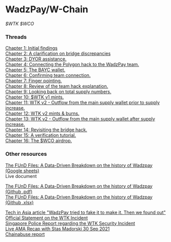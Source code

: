 # WadzPay/W-Chain
  
*$WTK $WCO*  
  
### **Threads**  
[Chapter 1: Initial findings](https://x.com/aUselessChris/status/1834198514248626389)  
[Chapter 2: A clarification on bridge discrepancies](https://x.com/aUselessChris/status/1834570920893043098)  
[Chapter 3: DYOR assistance.](https://x.com/aUselessChris/status/1842685678661865720)  
[Chapter 4: Connecting the Polygon hack to the WadzPay team.](https://x.com/aUselessChris/status/1844664910065680691)  
[Chapter 5: The BAYC wallet.](https://x.com/aUselessChris/status/1844789135891972114)  
[Chapter 6: Confirming team connection.](https://x.com/aUselessChris/status/1846691834526863805)  
[Chapter 7: Finger pointing.](https://x.com/aUselessChris/status/1857398816304992382)  
[Chapter 8: Review of the team hack explanation.](https://x.com/aUselessChris/status/1857502527186698333)  
[Chapter 9: Looking back on total supply numbers.](https://x.com/aUselessChris/status/1928401298652647591)  
[Chapter 10: $WTK v1 mints.](https://x.com/aUselessChris/status/1935293445142364241)  
[Chapter 11: WTK v2 - Outflow from the main supply wallet prior to supply increase.](https://x.com/aUselessChris/status/1935641773495238717)  
[Chapter 12: WTK v2 mints & burns.](https://x.com/aUselessChris/status/1936028665323962654)  
[Chapter 13: WTK v2 - Outflow from the main supply wallet after supply increase.](https://x.com/aUselessChris/status/1937211225982583249)  
[Chapter 14: Revisiting the bridge hack.](https://x.com/aUselessChris/status/1937591845519049177)  
[Chapter 15: A verification tutorial.](https://x.com/aUselessChris/status/1942290577237635220)  
[Chapter 16: The $WCO airdrop.](https://x.com/aUselessChris/status/1945776955711746129)  

### **Other resources**  
[The FUnD Files: A Data-Driven Breakdown on the history of Wadzpay (Google sheets)](https://docs.google.com/spreadsheets/d/17eV4NUwv9PoVqbVx7EfWneY2_pH1moSHIQPuq5Q7ySI/edit?usp=sharing)  
Live document  
  
[The FUnD Files: A Data-Driven Breakdown on the history of Wadzpay (Github .pdf)](https://github.com/aUselessChris/Investigations/blob/main/Wadzpay%20(W-Chain)/The%20FUnD%20Files-%20A%20Data-Driven%20Breakdown%20on%20the%20history%20of%20Wadzpay.pdf)  
[The FUnD Files: A Data-Driven Breakdown on the history of Wadzpay (Github .xlsx)](https://github.com/aUselessChris/Investigations/blob/main/Wadzpay%20(W-Chain)/The%20FUnD%20Files-%20A%20Data-Driven%20Breakdown%20on%20the%20history%20of%20Wadzpay.xlsx)  
  
[Tech in Asia article "WadzPay tried to fake it to make it. Then we found out"](https://archive.ph/2022.03.29-064948/https://www.techinasia.com/wadzpay-fake)  
[Official Statement on the WTK Incident](https://web.archive.org/web/20250722074550/https://w-chain.com/wp-content/uploads/2025/05/Official-Statement-on-the-WTK-Incident-11-October-2024.pdf)  
[Singapore Police Report regarding the WTK Security Incident](https://web.archive.org/web/20250722074547/https://w-chain.com/wp-content/uploads/2025/05/protected_police_report.pdf)  
[Live AMA Recap with Stas Madorski 30 Sep 2021](https://web.archive.org/web/20220817141229/https://wadzpay.medium.com/live-ama-recap-with-stas-madorski-vice-president-blockchain-marketing-wadzpay-e23a8d26b57f)  
[Chainabuse report](https://www.chainabuse.com/report/39811e74-0f54-43d0-b1e3-8d8aeb80e72a)  
